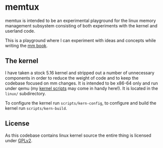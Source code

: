 # memtux

memtux is intended to be an experimental playground for the linux memory
management subsystem consisting of both experiments with the kernel and userland
code.

This is a playground where I can experiment with ideas and concepts while
writing the [mm book](https://github.com/lorenzo-stoakes/mm-book).

## The kernel

I have taken a stock 5.16 kernel and stripped out a number of unnecessary
components in order to reduce the weight of code and to keep the codebase
focused on mm changes. It is intended to be x86-64 only and run under qemu (my
[kernel scripts](https://github.com/lorenzo-stoakes/kernel-scripts) may come in
handy here!). It is located in the `linux/` subdirectory.

To configure the kernel run `scripts/kern-config`, to configure and build the
kernel run `scripts/kern-build`.

## License

As this codebase contains linux kernel source the entire thing is licensed under
[GPLv2](/LICENSE).
